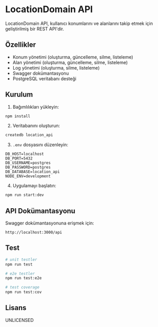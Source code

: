 # LocationDomain API

LocationDomain API, kullanıcı konumlarını ve alanlarını takip etmek için geliştirilmiş bir REST API'dir.

## Özellikler

- Konum yönetimi (oluşturma, güncelleme, silme, listeleme)
- Alan yönetimi (oluşturma, güncelleme, silme, listeleme)
- Log yönetimi (oluşturma, silme, listeleme)
- Swagger dokümantasyonu
- PostgreSQL veritabanı desteği

## Kurulum

1. Bağımlılıkları yükleyin:
```bash
npm install
```

2. Veritabanını oluşturun:
```bash
createdb location_api
```

3. `.env` dosyasını düzenleyin:
```env
DB_HOST=localhost
DB_PORT=5432
DB_USERNAME=postgres
DB_PASSWORD=postgres
DB_DATABASE=location_api
NODE_ENV=development
```

4. Uygulamayı başlatın:
```bash
npm run start:dev
```

## API Dokümantasyonu

Swagger dokümantasyonuna erişmek için:
```
http://localhost:3000/api
```

## Test

```bash
# unit testler
npm run test

# e2e testler
npm run test:e2e

# test coverage
npm run test:cov
```

## Lisans

UNLICENSED
